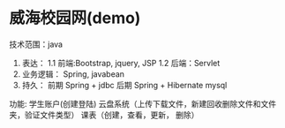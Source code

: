 # 威海校园网(demo)

技术范围：java
  1. 表达：
    1.1 前端:Bootstrap, jquery, JSP
    1.2 后端：Servlet
  2. 业务逻辑：
    Spring, javabean
  3. 持久：
    前期 Spring + jdbc
    后期 Spring + Hibernate
    mysql
    
 功能: 
    学生账户(创建登陆)
    云盘系统（上传下载文件，新建回收删除文件和文件夹，验证文件类型）
    课表（创建，查看，更新， 删除）
